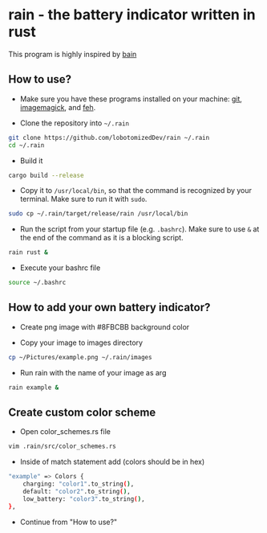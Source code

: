 # rain - the battery indicator written in rust

This program is highly inspired by [bain](https://github.com/amishbni/bain/tree/master)

## How to use?

* Make sure you have these programs installed on your machine: [git](https://git-scm.com/), [imagemagick](https://imagemagick.org), and [feh](https://feh.finalrewind.org).

* Clone the repository into `~/.rain`

```bash
git clone https://github.com/lobotomizedDev/rain ~/.rain
cd ~/.rain
```

* Build it

```bash
cargo build --release
```

* Copy it to `/usr/local/bin`, so that the command is recognized by your terminal. Make sure to run it with `sudo`.

```bash
sudo cp ~/.rain/target/release/rain /usr/local/bin
```

* Run the script from your startup file (e.g. `.bashrc`). Make sure to use `&` at the end of the command as it is a blocking script.
```bash
rain rust &
```

* Execute your bashrc file
```bash
source ~/.bashrc
```

## How to add your own battery indicator?

* Create png image with #8FBCBB background color

* Copy your image to images directory

```bash
cp ~/Pictures/example.png ~/.rain/images
```

* Run rain with the name of your image as arg

```bash
rain example &
```

## Create custom color scheme

* Open color\_schemes.rs file

```bash
vim .rain/src/color_schemes.rs
```

* Inside of match statement add (colors should be in hex)

```bash
"example" => Colors {
    charging: "color1".to_string(),
    default: "color2".to_string(),
    low_battery: "color3".to_string(),
},
```

* Continue from "How to use?"
